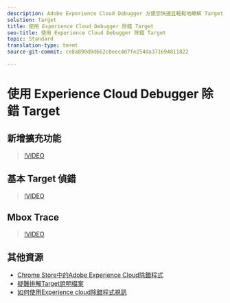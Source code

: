 ```yaml
---
description: Adobe Experience Cloud Debugger 方便您快速且輕鬆地瞭解 Target 實作。您可以快速查看資料庫組態、檢查要求以確定您的自訂參數傳遞正確、開啟主控台記錄功能，以及停用所有 Target 要求。只要驗證進入 Experience Cloud，您就可以利用功能強大的 Mbox Trace 工具來檢查活動、對象資格以及訪客設定檔。
solution: Target
title: 使用 Experience Cloud Debugger 除錯 Target
seo-title: 使用 Experience Cloud Debugger 除錯 Target
topic: Standard
translation-type: tm+mt
source-git-commit: ce8a890d0d662c0eec4d7fe254da371694811822

---
```



# 使用 Experience Cloud Debugger 除錯 Target

## 新增擴充功能

>[!VIDEO](https://video.tv.adobe.com/v/23114/?quality=12&captions=chi_hant)

## 基本 Target 偵錯

>[!VIDEO](https://video.tv.adobe.com/v/23115/?quality=12&captions=chi_hant)

## Mbox Trace

>[!VIDEO](https://video.tv.adobe.com/v/23113/?quality=12&captions=chi_hant)

## 其他資源

+ [Chrome Store中的Adobe Experience Cloud除錯程式](https://chrome.google.com/webstore/detail/adobe-experience-cloud-de/ocdmogmohccmeicdhlhhgepeaijenapj?hl=en)
+ [疑難排解Target說明檔案](/help/r-troubleshooting-target/troubleshooting-target.md)
+ [如何使用Experience cloud除錯程式視訊](https://helpx.adobe.com/marketing-cloud-core/kt/using/experience-cloud-debugger-feature-video-use.html)
